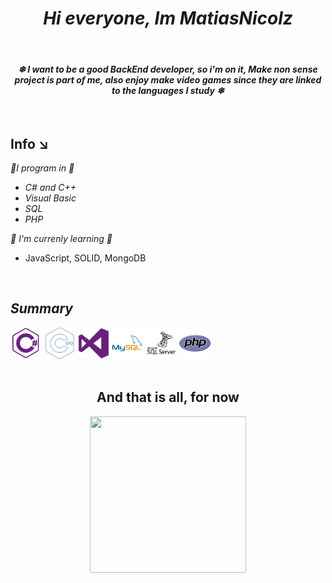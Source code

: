 <div id="Header" align="center">
  <h1 align="center"><i> Hi everyone, Im MatiasNicolz </i> </h1>
  <br>
  <h4> <i> ❄ I want to be a good BackEnd developer, so i'm on it, Make non sense project is part of me, also enjoy make video games since they are linked to the languages I study ❄ </i> </h4>
</div>
<br>
<div id="Body" align="left">
  <h2> Info ↘</h2>
  <i><p> 🔭I program in 🔭</p>
    <ul>
      <li> C# and C++ </li>
      <li> Visual Basic </li>
      <li> SQL </li>
      <li> PHP </li>
    </ul>
  </i>
  <i><p> 🌱 I'm currenly learning 🌱</p></i>
  <ul>
    <li> JavaScript, SOLID, MongoDB </li>
  </ul>
</div>
<br>
<div id="summary" align="left">
    <i> <h2> Summary </h2> </i>
    <img src="https://github.com/devicons/devicon/blob/master/icons/csharp/csharp-line.svg" tittle="csharp" alt="csharp" width="50" height="50"/>
    <img src="https://github.com/devicons/devicon/blob/master/icons/cplusplus/cplusplus-line.svg" tittle="cplusplus" alt="cplusplus" width="50" height="50"/>
    <img src="https://github.com/devicons/devicon/blob/master/icons/visualstudio/visualstudio-plain.svg" tittle="VisualBasic" alt="VisualBasic" width="50" height="50"/>
    <img src="https://github.com/devicons/devicon/blob/master/icons/mysql/mysql-original-wordmark.svg" tittle="Mysql" alt="Mysql" width="50" height="50"/>
    <img src="https://github.com/devicons/devicon/blob/master/icons/microsoftsqlserver/microsoftsqlserver-plain-wordmark.svg" tittle="SQLServer" alt="SQLServer" width="50" height="50"/>
  <img src="https://github.com/devicons/devicon/blob/master/icons/php/php-original.svg" tittle="PHP" alt="PHP" width="50" height="50"/>
</div>
<br>
<div id="footer" align="center">
    <h2> And that is all, for now </h4>
    <img src="https://media.giphy.com/media/3o7TKp4rytnSZgGU8w/giphy.gif" width="250" height="250"/>
</div>

